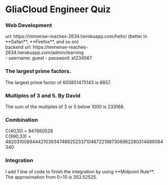 # GliaCloud Engineer Quiz

<h3>Web Development</h3> 
  url: https://immense-reaches-2634.herokuapp.com/hello/   (better in **Safari**, **Firefox**, and so on)<br> 
  backend url: https://immense-reaches-2634.herokuapp.com/admin/learning <br>
  - username: guest
  - password: a1234567<br>

<h3>The largest prime factors.</h3> 
  The largest prime factor of 600851475143 is 6857. <br>

<h3>Multiples of 3 and 5. By David</h3> 
  The sum of the multiples of 3 or 5 below 1000 is 233168. <br>

<h3>Combination</h3> 
  C(40,10) = 847660528 <br>
  C(990,33) = 48203100894442103934748925233710467221987306962280314689084340<br>
  
<h3>Integration</h3> 
  I add 1 line of code to finish the integration by using **Midpoint Rule**. <br>
  The approximation from 0~10 is 353.52525. <br>
